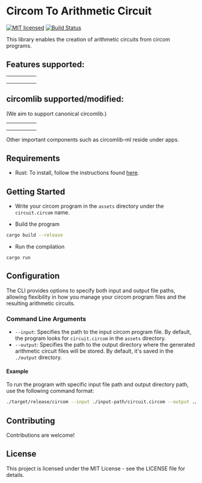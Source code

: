 # Circom To Arithmetic Circuit

[![MIT licensed][mit-badge]][mit-url]
[![Build Status][actions-badge]][actions-url]

[mit-badge]: https://img.shields.io/badge/license-MIT-blue.svg
[mit-url]: https://github.com/eigen-trust/protocol/blob/master/LICENSE
[actions-badge]: https://github.com/eigen-trust/protocol/actions/workflows/test.yml/badge.svg
[actions-url]: https://github.com/eigen-trust/protocol/actions?query=branch%3Amaster

This library enables the creation of arithmetic circuits from circom programs.

## Features supported:
|   |   |   |   |   |
|---|---|---|---|---|
|   |   |   |   |   |
|   |   |   |   |   |
|   |   |   |   |   |

## circomlib supported/modified:
(We aim to support canonical circomlib.)

|   |   |   |   |   |
|---|---|---|---|---|
|   |   |   |   |   |
|   |   |   |   |   |
|   |   |   |   |   |

Other important components such as circomlib-ml reside under apps.

## Requirements

- Rust: To install, follow the instructions found [here](https://www.rust-lang.org/tools/install).

## Getting Started

- Write your circom program in the `assets` directory under the `circuit.circom` name.

- Build the program

```bash
cargo build --release
```

- Run the compilation

```
cargo run
```

## Configuration

The CLI provides options to specify both input and output file paths, allowing flexibility in how you manage your circom program files and the resulting arithmetic circuits.

### Command Line Arguments

- `--input`: Specifies the path to the input circom program file. By default, the program looks for `circuit.circom` in the `assets` directory.
- `--output`: Specifies the path to the output directory where the generated arithmetic circuit files will be stored. By default, it's saved in the `./output` directory.

#### Example

To run the program with specific input file path and output directory path, use the following command format:

```bash
./target/release/circom --input ./input-path/circuit.circom --output ./output-path/
```

## Contributing

Contributions are welcome!

## License

This project is licensed under the MIT License - see the LICENSE file for details.
